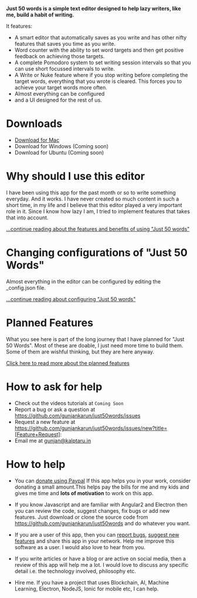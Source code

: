 **Just 50 words is a simple text editor designed to help lazy writers, like me, build a habit of writing.**  

<!-- Screenshot [[https://github.com/username/repository/blob/master/img/octocat.png|alt=octocat]] -->
   
It features:  

- A smart editor that automatically saves as you write and has other nifty features that saves you time as you write.
- Word counter with the ability to set word targets and then get positive feedback on achieving those targets.
- A complete Pomodoro system to set writing session intervals so that you can use short focussed intervals to write.
- A Write or Nuke feature where if you stop writing before completing the target words, everything that you wrote is cleared. This forces you to achieve your target words more often.
- Almost everything can be configured
- and a UI designed for the rest of us.

<!-- # Watch "Just 50 Words" in Action
1. Introduction and basic operations
2. Changing the settings
3. Using the target word count feature
4. Using the timer feature
5. Using the Write or Nuke Feature -->

# Downloads
* [Download for Mac](https://github.com/gunjankarun/just50words/releases/download/v0.1.0-alpha/Just.50.Words-0.1.0.dmg)
* Download for Windows (Coming soon)
* Download for Ubuntu (Coming soon)

# Why should I use this editor
I have been using this app for the past month or so to write something everyday. And it works.
I have never created so much content in such a short time, in my life and I believe that this editor played a very important role in it. Since I know how lazy I am, I tried to implement features that takes that into account.  

[...continue reading about the features and benefits of using "Just 50 words"](https://github.com/gunjankarun/just50words/wiki/Features-and-benefits-of-Just-50-Words)


# Changing configurations of "Just 50 Words"
Almost everything in the editor can be configured by editing the _config.json file.   
   
[...continue reading about configuring "Just 50 words"](https://github.com/gunjankarun/just50words/wiki/Customizing-Just-50-Words)

<!-- # Working with the source code of "Just 50 Words"
If you know JavaScript, you can edit the code of "Just 50 Words"
"Just 50 Words" is created with 
- [Electron]()
- [Angular JS]()
You can edit the code, add new features or tweak something that you don't like and build it again.
[Read more about installing, understanding the code and building Just 50 Words]() -->

# Planned Features
What you see here is part of the long journey that I have planned for "Just 50 Words". Most of these are doable, I just need more time to build them. Some of them are wishful thinking, but they are here anyway.   
   
[Click here to read more about the planned features](https://github.com/gunjankarun/just50words/wiki/Planned-features-of-Just-50-words)

# How to ask for help
- Check out the videos tutorials at `Coming Soon`
- Report a bug or ask a question at https://github.com/gunjankarun/just50words/issues
- Request a new feature at https://github.com/gunjankarun/just50words/issues/new?title=[Feature+Request]:
- Email me at gunjan@kalptaru.in

# How to help
- You can [donate using Paypal](https://www.paypal.me/quadralyst)
If this app helps you in your work, consider donating a small amount.This helps pay the bills for me and my kids and gives me time and **lots of motivation** to work on this app.

- If you know Javascript and are familiar with Angular2 and Electron then you can review the code, suggest changes, fix bugs or add new features. Just download or clone the source code from https://github.com/gunjankarun/just50words and do whatever you want.

- If you are a user of this app, then you can [report bugs](https://github.com/gunjankarun/just50words/issues), [suggest new features](https://github.com/gunjankarun/just50words/issues/new?title=[Feature+Request]:) and share this app in your network. Help me improve this software as a user. I would also love to hear from you.  

- If you write articles or have a blog or are active on social media, then a review of this app will help me a lot. I would love to discuss any specific detail i.e. the technology involved, philosophy etc.

- Hire me. If you have a project that uses Blockchain, AI, Machine Learning, Electron, NodeJS, Ionic for mobile etc, I can help. 